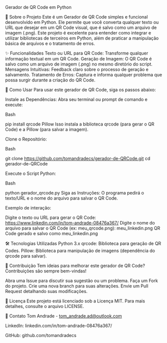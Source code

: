 Gerador de QR Code em Python

📸 Sobre o Projeto
Este é um Gerador de QR Code simples e funcional desenvolvido em Python. Ele permite que você converta qualquer texto ou URL que desejar em um QR Code visual, que é salvo como um arquivo de imagem (.png). Este projeto é excelente para entender como integrar e utilizar bibliotecas de terceiros em Python, além de praticar a manipulação básica de arquivos e o tratamento de erros.

✨ Funcionalidades
Texto ou URL para QR Code: Transforme qualquer informação textual em um QR Code.
Geração de Imagem: O QR Code é salvo como um arquivo de imagem (.png) no mesmo diretório do script.
Mensagens Intuitivas: Feedback claro sobre o processo de geração e salvamento.
Tratamento de Erros: Captura e informa qualquer problema que possa surgir durante a criação do QR Code.

🚀 Como Usar
Para usar este gerador de QR Code, siga os passos abaixo:

Instale as Dependências:
Abra seu terminal ou prompt de comando e execute:

Bash

pip install qrcode Pillow
Isso instala a biblioteca qrcode (para gerar o QR Code) e a Pillow (para salvar a imagem).

Clone o Repositório:

Bash

git clone https://github.com/tomandradecs/gerador-de-QRCode.git
cd gerador-de-QRCode

Execute o Script Python:

Bash

python gerador_qrcode.py
Siga as Instruções:
O programa pedirá o texto/URL e o nome do arquivo para salvar o QR Code.

Exemplo de interação:

Digite o texto ou URL para gerar o QR Code: https://www.linkedin.com/in/tom-andrade-08476a367/
Digite o nome do arquivo para salvar o QR Code (ex: meu_qrcode.png): meu_linkedin.png
QR Code gerado e salvo como meu_linkedin.png

🛠️ Tecnologias Utilizadas
Python 3.x
qrcode: Biblioteca para geração de QR Codes.
Pillow: Biblioteca para manipulação de imagens (dependência do qrcode para salvar).

🤝 Contribuição
Tem ideias para melhorar este gerador de QR Code? Contribuições são sempre bem-vindas!

Abra uma Issue para discutir sua sugestão ou um problema.
Faça um Fork do projeto.
Crie uma nova branch para suas alterações.
Envie um Pull Request detalhando suas modificações.

📄 Licença
Este projeto está licenciado sob a Licença MIT. Para mais detalhes, consulte o arquivo LICENSE.

📧 Contato
Tom Andrade - tom_andrade.ad@outlook.com

LinkedIn: linkedin.com/in/tom-andrade-08476a367/

GitHub: github.com/tomandradecs
